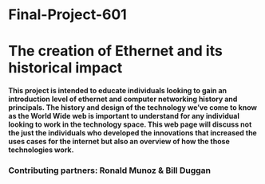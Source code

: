 # Final-Project-601

# The creation of Ethernet and its historical impact

#### This project is intended to educate individuals looking to gain an introduction level of ethernet and computer networking history and principals. The history and design of the technology we’ve come to know as the World Wide web is important to understand for any individual looking to work in the technology space. This web page will discuss not the just the individuals who developed the innovations that increased the uses cases for the internet but also an overview of how the those technologies work.

### Contributing partners: Ronald Munoz & Bill Duggan



